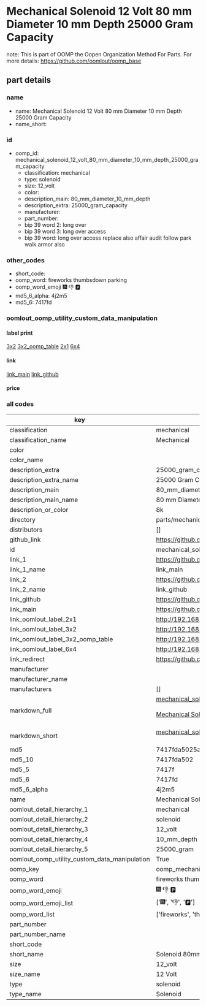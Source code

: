 # Mechanical Solenoid 12 Volt 80 mm Diameter 10 mm Depth 25000 Gram Capacity  

note: This is part of OOMP the Oopen Organization Method For Parts. For more details: https://github.com/oomlout/oomp_base

##  part details
  







### name
* name: Mechanical Solenoid 12 Volt 80 mm Diameter 10 mm Depth 25000 Gram Capacity
* name_short: 
### id
* oomp_id: mechanical_solenoid_12_volt_80_mm_diameter_10_mm_depth_25000_gram_capacity
  * classification: mechanical
  * type: solenoid
  * size: 12_volt
  * color: 
  * description_main: 80_mm_diameter_10_mm_depth
  * description_extra: 25000_gram_capacity
  * manufacturer: 
  * part_number: 
  * bip 39 word 2: long over
  * bip 39 word 3: long over access
  * bip 39 word: long over access replace also affair audit follow park walk armor also

### other_codes
* short_code: 
* oomp_word: fireworks thumbsdown parking
* oomp_word_emoji :fireworks: :thumbsdown: :parking:
* md5_6_alpha: 4j2m5
* md5_6: 7417fd






### oomlout_oomp_utility_custom_data_manipulation
#### label print
[3x2](http://192.168.1.245:1112/?label=oomp%204j2m5)
[3x2_oomp_table](http://192.168.1.108:1112/?label=oomp%204j2m5)
[2x1](http://192.168.1.242:1112/?label=oomp%204j2m5)
[6x4](http://192.168.1.55:1112/?label=oomp%204j2m5)    

#### link

[link_main](https://github.com/oomlout/oomlout_oomp_version_1_messy/tree/main/parts/mechanical_solenoid_12_volt_80_mm_diameter_10_mm_depth_25000_gram_capacity) [link_github](https://github.com/oomlout/oomlout_oomp_version_1_messy/tree/main/parts/mechanical_solenoid_12_volt_80_mm_diameter_10_mm_depth_25000_gram_capacity)                             

#### price







### all codes 
| key | value |  
| --- | --- |  
| classification | mechanical |  
| classification_name | Mechanical |  
| color |  |  
| color_name |  |  
| description_extra | 25000_gram_capacity |  
| description_extra_name | 25000 Gram Capacity |  
| description_main | 80_mm_diameter_10_mm_depth |  
| description_main_name | 80 mm Diameter 10 mm Depth |  
| description_or_color | 8k |  
| directory | parts/mechanical_solenoid_12_volt_80_mm_diameter_10_mm_depth_25000_gram_capacity |  
| distributors | [] |  
| github_link | https://github.com/oomlout/oomlout_oomp_part_src/tree/main/parts/mechanical_solenoid_12_volt_80_mm_diameter_10_mm_depth_25000_gram_capacity |  
| id | mechanical_solenoid_12_volt_80_mm_diameter_10_mm_depth_25000_gram_capacity |  
| link_1 | https://github.com/oomlout/oomlout_oomp_version_1_messy/tree/main/parts/mechanical_solenoid_12_volt_80_mm_diameter_10_mm_depth_25000_gram_capacity |  
| link_1_name | link_main |  
| link_2 | https://github.com/oomlout/oomlout_oomp_version_1_messy/tree/main/parts/mechanical_solenoid_12_volt_80_mm_diameter_10_mm_depth_25000_gram_capacity |  
| link_2_name | link_github |  
| link_github | https://github.com/oomlout/oomlout_oomp_version_1_messy/tree/main/parts/mechanical_solenoid_12_volt_80_mm_diameter_10_mm_depth_25000_gram_capacity |  
| link_main | https://github.com/oomlout/oomlout_oomp_version_1_messy/tree/main/parts/mechanical_solenoid_12_volt_80_mm_diameter_10_mm_depth_25000_gram_capacity |  
| link_oomlout_label_2x1 | http://192.168.1.242:1112/?label=oomp%204j2m5 |  
| link_oomlout_label_3x2 | http://192.168.1.245:1112/?label=oomp%204j2m5 |  
| link_oomlout_label_3x2_oomp_table | http://192.168.1.108:1112/?label=oomp%204j2m5 |  
| link_oomlout_label_6x4 | http://192.168.1.55:1112/?label=oomp%204j2m5 |  
| link_redirect | https://github.com/oomlout/oomlout_oomp_version_1_messy/tree/main/parts/mechanical_solenoid_12_volt_80_mm_diameter_10_mm_depth_25000_gram_capacity |  
| manufacturer |  |  
| manufacturer_name |  |  
| manufacturers | [] |  
| markdown_full | [mechanical_solenoid_12_volt_80_mm_diameter_10_mm_depth_25000_gram_capacity](none)<br>[](none)<br>[Mechanical Solenoid 12 Volt 80 Mm Diameter 10 Mm Depth 25000 Gram Capacity](none)<br><br> |  
| markdown_short | [mechanical_solenoid_12_volt_80_mm_diameter_10_mm_depth_25000_gram_capacity](none)<br><br> |  
| md5 | 7417fda5025aa1e01103ab6c02a77c1e |  
| md5_10 | 7417fda502 |  
| md5_5 | 7417f |  
| md5_6 | 7417fd |  
| md5_6_alpha | 4j2m5 |  
| name | Mechanical Solenoid 12 Volt 80 mm Diameter 10 mm Depth 25000 Gram Capacity |  
| oomlout_detail_hierarchy_1 | mechanical |  
| oomlout_detail_hierarchy_2 | solenoid |  
| oomlout_detail_hierarchy_3 | 12_volt |  
| oomlout_detail_hierarchy_4 | 10_mm_depth |  
| oomlout_detail_hierarchy_5 | 25000_gram |  
| oomlout_oomp_utility_custom_data_manipulation | True |  
| oomp_key | oomp_mechanical_solenoid_12_volt_80_mm_diameter_10_mm_depth_25000_gram_capacity |  
| oomp_word | fireworks thumbsdown parking |  
| oomp_word_emoji | :fireworks: :thumbsdown: :parking: |  
| oomp_word_emoji_list | [':fireworks:', ':thumbsdown:', ':parking:'] |  
| oomp_word_list | ['fireworks', 'thumbsdown', 'parking'] |  
| part_number |  |  
| part_number_name |  |  
| short_code |  |  
| short_name | Solenoid 80mm x 10mm 25.0kg 12_volt |  
| size | 12_volt |  
| size_name | 12 Volt |  
| type | solenoid |  
| type_name | Solenoid |  
